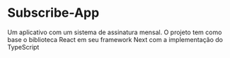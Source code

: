 # Subscribe-App
Um aplicativo com um sistema de assinatura mensal. O projeto tem como base o biblioteca React em seu framework Next com a implementação do TypeScript 
